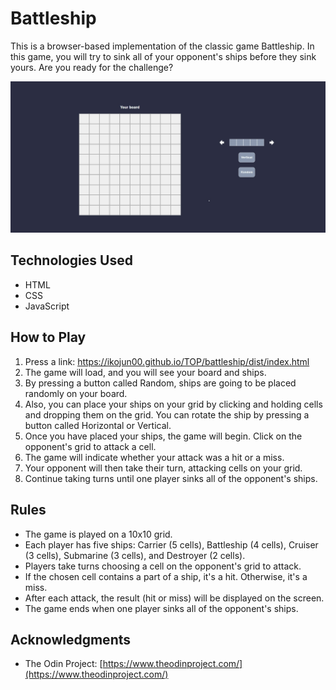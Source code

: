 # Battleship

This is a browser-based implementation of the classic game Battleship. In this game, you will try to sink all of your opponent's ships before they sink yours. Are you ready for the challenge?

![Battleship screenshot](dist/JPEG/battleship.jpeg)

## Technologies Used

- HTML
- CSS
- JavaScript

## How to Play

1. Press a link: https://ikojun00.github.io/TOP/battleship/dist/index.html
2. The game will load, and you will see your board and ships.
3. By pressing a button called Random, ships are going to be placed randomly on your board.
4. Also, you can place your ships on your grid by clicking and holding cells and dropping them on the grid.
   You can rotate the ship by pressing a button called Horizontal or Vertical.
5. Once you have placed your ships, the game will begin. Click on the opponent's grid to attack a cell.
6. The game will indicate whether your attack was a hit or a miss.
7. Your opponent will then take their turn, attacking cells on your grid.
8. Continue taking turns until one player sinks all of the opponent's ships.

## Rules

- The game is played on a 10x10 grid.
- Each player has five ships: Carrier (5 cells), Battleship (4 cells), Cruiser (3 cells), Submarine (3 cells), and Destroyer (2 cells).
- Players take turns choosing a cell on the opponent's grid to attack.
- If the chosen cell contains a part of a ship, it's a hit. Otherwise, it's a miss.
- After each attack, the result (hit or miss) will be displayed on the screen.
- The game ends when one player sinks all of the opponent's ships.

## Acknowledgments

- The Odin Project: [https://www.theodinproject.com/](https://www.theodinproject.com/)
